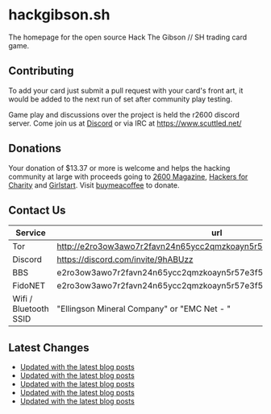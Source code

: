 # hackgibson.sh
The homepage for the open source Hack The Gibson // SH trading card game.


## Contributing

To add your card just submit a pull request with your card's front art, it would be added to the next run of set after community play testing.

Game play and discussions over the project is held the r2600 discord server. Come join us at [Discord](https://discord.com/invite/9hABUzz) or via IRC at https://www.scuttled.net/


## Donations

Your donation of $13.37 or more is welcome and helps the hacking community at large with proceeds going to [2600 Magazine](https://2600.com/), [Hackers for Charity](https://hackersforcharity.org) and [Girlstart](https://girlstart.org).  Visit [buymeacoffee](https://www.buymeacoffee.com/hackgibson.sh) to donate.


## Contact Us

Service | url
-|-
Tor | http://e2ro3ow3awo7r2favn24n65ycc2qmzkoayn5r57e3f56nvjwdcgg32ad.onion
Discord | https://discord.com/invite/9hABUzz
BBS | e2ro3ow3awo7r2favn24n65ycc2qmzkoayn5r57e3f56nvjwdcgg32ad.onion:23
FidoNET | e2ro3ow3awo7r2favn24n65ycc2qmzkoayn5r57e3f56nvjwdcgg32ad.onion:24554
Wifi / Bluetooth SSID | "Ellingson Mineral Company" or "EMC Net - <fidonet address>"

## Latest Changes
<!-- BLOG-POST-LIST:START -->
- [Updated with the latest blog posts](https://github.com/DFW2600/hackgibson.sh/commit/bdb8188a385334c9aaa1673727b3f7e3a5cff09d)
- [Updated with the latest blog posts](https://github.com/DFW2600/hackgibson.sh/commit/1c192c15a87102388dde16322c45c37a2eac49e7)
- [Updated with the latest blog posts](https://github.com/DFW2600/hackgibson.sh/commit/18a2417f73ca3eb2385e4ee0ad5c7d8a39468740)
- [Updated with the latest blog posts](https://github.com/DFW2600/hackgibson.sh/commit/4b7a8d4b9665c159965989e89cc01ff6dadd670d)
- [Updated with the latest blog posts](https://github.com/DFW2600/hackgibson.sh/commit/a7b2e11ed55eaf5b3849cda57d5c5123201378d8)
<!-- BLOG-POST-LIST:END -->
